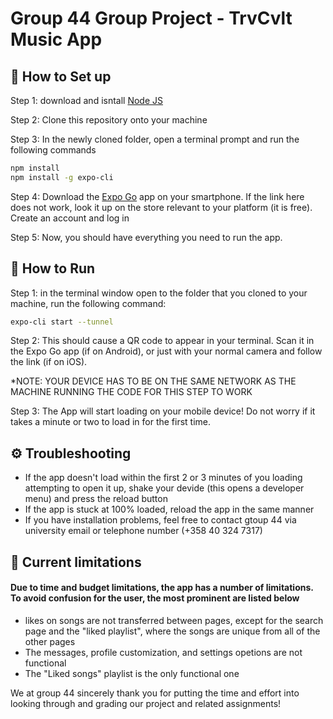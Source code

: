 # Group 44 Group Project - TrvCvlt Music App

## 📝 How to Set up
Step 1: download and isntall [Node JS](https://nodejs.org/en/download)

Step 2: Clone this repository onto your machine

Step 3: In the newly cloned folder, open a terminal prompt and run the following commands
```sh
npm install
npm install -g expo-cli
```
Step 4: Download the [Expo Go](https://expo.dev/client) app on your smartphone. If the link here does not work, look it up on the store relevant to your platform (it is free). Create an account and log in

Step 5: Now, you should have everything you need to run the app.

## 🚀 How to Run
Step 1: in the terminal window open to the folder that you cloned to your machine, run the following command:
```sh
expo-cli start --tunnel                    
```
Step 2: This should cause a QR code to appear in your terminal. Scan it in the Expo Go app (if on Android), or just with your normal camera and follow the link (if on iOS). 

*NOTE: YOUR DEVICE HAS TO BE ON THE SAME NETWORK AS THE MACHINE RUNNING THE CODE FOR THIS STEP TO WORK

Step 3: The App will start loading on your mobile device! Do not worry if it takes a minute or two to load in for the first time. 

## ⚙️ Troubleshooting
- If the app doesn't load within the first 2 or 3 minutes of you loading attempting to open it up, shake your devide (this opens a developer menu) and press the reload button
- If the app is stuck at 100% loaded, reload the app in the same manner
- If you have installation problems, feel free to contact gtoup 44 via university email or telephone number (+358 40 324 7317)

## 📌 Current limitations
#### Due to time and budget limitations, the app has a number of limitations. To avoid confusion for the user, the most prominent are listed below
- likes on songs are not transferred between pages, except for the search page and the "liked playlist", where the songs are unique from all of the other pages
- The messages, profile customization, and settings opetions are not functional
- The "Liked songs" playlist is the only functional one

We at group 44 sincerely thank you for putting the time and effort into looking through and grading our project and related assignments! 
